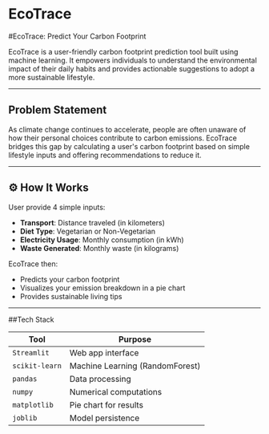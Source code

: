 # EcoTrace


#EcoTrace: Predict Your Carbon Footprint

EcoTrace is a user-friendly carbon footprint prediction tool built using machine learning. It empowers individuals to understand the environmental impact of their daily habits and provides actionable suggestions to adopt a more sustainable lifestyle.

---

## Problem Statement

As climate change continues to accelerate, people are often unaware of how their personal choices contribute to carbon emissions. EcoTrace bridges this gap by calculating a user's carbon footprint based on simple lifestyle inputs and offering recommendations to reduce it.

---

## ⚙️ How It Works

User provide 4 simple inputs:
- **Transport**: Distance traveled (in kilometers)
- **Diet Type**: Vegetarian or Non-Vegetarian
- **Electricity Usage**: Monthly consumption (in kWh)
- **Waste Generated**: Monthly waste (in kilograms)

EcoTrace then:
- Predicts your carbon footprint
- Visualizes your emission breakdown in a pie chart
- Provides sustainable living tips

---

##Tech Stack

| Tool           | Purpose                        |
|----------------|--------------------------------|
| `Streamlit`    | Web app interface              |
| `scikit-learn` | Machine Learning (RandomForest)|
| `pandas`       | Data processing                |
| `numpy`        | Numerical computations         |
| `matplotlib`   | Pie chart for results          |
| `joblib`       | Model persistence              |

